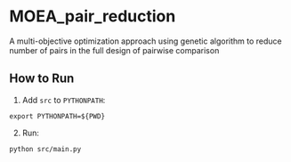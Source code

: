 # MOEA_pair_reduction
A multi-objective optimization approach using genetic algorithm to reduce number of pairs in the full design of pairwise comparison

## How to Run

1. Add `src` to `PYTHONPATH`:
```
export PYTHONPATH=${PWD}
```

2. Run:
```
python src/main.py
```
